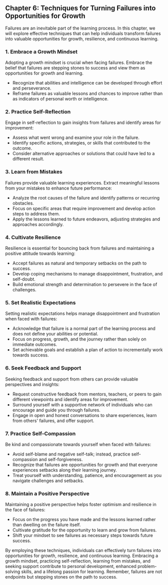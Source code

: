 Chapter 6: Techniques for Turning Failures into Opportunities for Growth
------------------------------------------------------------------------

Failures are an inevitable part of the learning process. In this chapter, we will explore effective techniques that can help individuals transform failures into valuable opportunities for growth, resilience, and continuous learning.

### **1. Embrace a Growth Mindset**

Adopting a growth mindset is crucial when facing failures. Embrace the belief that failures are stepping stones to success and view them as opportunities for growth and learning.

* Recognize that abilities and intelligence can be developed through effort and perseverance.
* Reframe failures as valuable lessons and chances to improve rather than as indicators of personal worth or intelligence.

### **2. Practice Self-Reflection**

Engage in self-reflection to gain insights from failures and identify areas for improvement:

* Assess what went wrong and examine your role in the failure.
* Identify specific actions, strategies, or skills that contributed to the outcome.
* Consider alternative approaches or solutions that could have led to a different result.

### **3. Learn from Mistakes**

Failures provide valuable learning experiences. Extract meaningful lessons from your mistakes to enhance future performance:

* Analyze the root causes of the failure and identify patterns or recurring obstacles.
* Focus on specific areas that require improvement and develop action steps to address them.
* Apply the lessons learned to future endeavors, adjusting strategies and approaches accordingly.

### **4. Cultivate Resilience**

Resilience is essential for bouncing back from failures and maintaining a positive attitude towards learning:

* Accept failures as natural and temporary setbacks on the path to success.
* Develop coping mechanisms to manage disappointment, frustration, and self-doubt.
* Build emotional strength and determination to persevere in the face of challenges.

### **5. Set Realistic Expectations**

Setting realistic expectations helps manage disappointment and frustration when faced with failures:

* Acknowledge that failure is a normal part of the learning process and does not define your abilities or potential.
* Focus on progress, growth, and the journey rather than solely on immediate outcomes.
* Set achievable goals and establish a plan of action to incrementally work towards success.

### **6. Seek Feedback and Support**

Seeking feedback and support from others can provide valuable perspectives and insights:

* Request constructive feedback from mentors, teachers, or peers to gain different viewpoints and identify areas for improvement.
* Surround yourself with a supportive network of individuals who can encourage and guide you through failures.
* Engage in open and honest conversations to share experiences, learn from others' failures, and offer support.

### **7. Practice Self-Compassion**

Be kind and compassionate towards yourself when faced with failures:

* Avoid self-blame and negative self-talk; instead, practice self-compassion and self-forgiveness.
* Recognize that failures are opportunities for growth and that everyone experiences setbacks along their learning journey.
* Treat yourself with understanding, patience, and encouragement as you navigate challenges and setbacks.

### **8. Maintain a Positive Perspective**

Maintaining a positive perspective helps foster optimism and resilience in the face of failures:

* Focus on the progress you have made and the lessons learned rather than dwelling on the failure itself.
* Cultivate gratitude for the opportunity to learn and grow from failures.
* Shift your mindset to see failures as necessary steps towards future success.

By employing these techniques, individuals can effectively turn failures into opportunities for growth, resilience, and continuous learning. Embracing a growth mindset, practicing self-reflection, learning from mistakes, and seeking support contribute to personal development, enhanced problem-solving skills, and a lifelong passion for learning. Remember, failures are not endpoints but stepping stones on the path to success.
